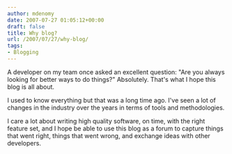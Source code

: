 ```yaml
---
author: mdenomy
date: 2007-07-27 01:05:12+00:00
draft: false
title: Why blog?
url: /2007/07/27/why-blog/
tags:
- Blogging
---
```


A developer on my team once asked an excellent question: "Are you always looking for better ways to do things?"  Absolutely.   That's what I hope this blog is all about.

I used to know everything but that was a long time ago.  I've seen a lot of changes in the industry over the years in terms of tools and methodologies.

I care a lot about writing high quality software, on time, with the right feature set, and I hope be able to use this blog as a forum to capture things that went right, things that went wrong, and exchange ideas with other developers.
